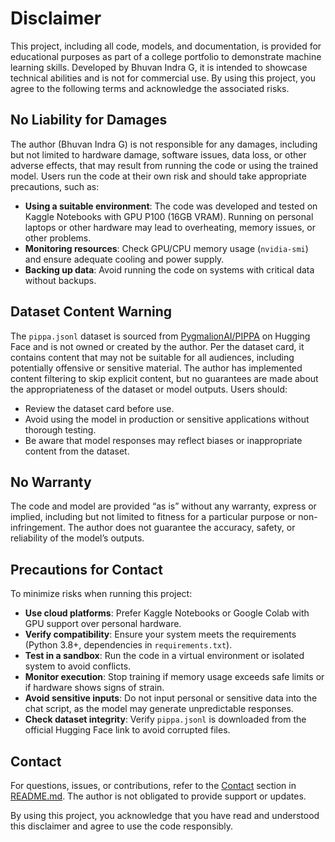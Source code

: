 # Disclaimer

This project, including all code, models, and documentation, is provided for educational purposes as part of a college portfolio to demonstrate machine learning skills. Developed by Bhuvan Indra G, it is intended to showcase technical abilities and is not for commercial use. By using this project, you agree to the following terms and acknowledge the associated risks.

## No Liability for Damages

The author (Bhuvan Indra G) is not responsible for any damages, including but not limited to hardware damage, software issues, data loss, or other adverse effects, that may result from running the code or using the trained model. Users run the code at their own risk and should take appropriate precautions, such as:

- **Using a suitable environment**: The code was developed and tested on Kaggle Notebooks with GPU P100 (16GB VRAM). Running on personal laptops or other hardware may lead to overheating, memory issues, or other problems.
- **Monitoring resources**: Check GPU/CPU memory usage (`nvidia-smi`) and ensure adequate cooling and power supply.
- **Backing up data**: Avoid running the code on systems with critical data without backups.

## Dataset Content Warning

The `pippa.jsonl` dataset is sourced from [PygmalionAI/PIPPA](https://huggingface.co/datasets/PygmalionAI/PIPPA) on Hugging Face and is not owned or created by the author. Per the dataset card, it contains content that may not be suitable for all audiences, including potentially offensive or sensitive material. The author has implemented content filtering to skip explicit content, but no guarantees are made about the appropriateness of the dataset or model outputs. Users should:

- Review the dataset card before use.
- Avoid using the model in production or sensitive applications without thorough testing.
- Be aware that model responses may reflect biases or inappropriate content from the dataset.

## No Warranty

The code and model are provided “as is” without any warranty, express or implied, including but not limited to fitness for a particular purpose or non-infringement. The author does not guarantee the accuracy, safety, or reliability of the model’s outputs.

## Precautions for Contact

To minimize risks when running this project:

- **Use cloud platforms**: Prefer Kaggle Notebooks or Google Colab with GPU support over personal hardware.
- **Verify compatibility**: Ensure your system meets the requirements (Python 3.8+, dependencies in `requirements.txt`).
- **Test in a sandbox**: Run the code in a virtual environment or isolated system to avoid conflicts.
- **Monitor execution**: Stop training if memory usage exceeds safe limits or if hardware shows signs of strain.
- **Avoid sensitive inputs**: Do not input personal or sensitive data into the chat script, as the model may generate unpredictable responses.
- **Check dataset integrity**: Verify `pippa.jsonl` is downloaded from the official Hugging Face link to avoid corrupted files.

## Contact

For questions, issues, or contributions, refer to the [Contact](#contact) section in [README.md](README.md). The author is not obligated to provide support or updates.

By using this project, you acknowledge that you have read and understood this disclaimer and agree to use the code responsibly.
